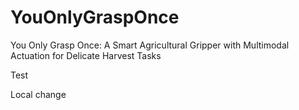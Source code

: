 # YouOnlyGraspOnce
You Only Grasp Once: A Smart Agricultural Gripper with Multimodal Actuation for Delicate Harvest Tasks

Test

Local change